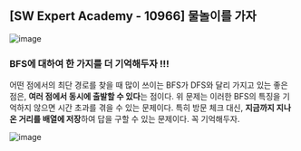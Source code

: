 ## [SW Expert Academy - 10966] 물놀이를 가자

![image](https://user-images.githubusercontent.com/22045163/111078581-87a06d00-8539-11eb-9580-d79a2f898fed.png)

### BFS에 대하여 한 가지를 더 기억해두자 !!!

어떤 점에서의 최단 경로를 찾을 때 많이 쓰이는 BFS가 DFS와 달리 가지고 있는 좋은 점은, **여러 점에서 동시에 출발할 수 있다**는 점이다. 위 문제는 이러한 BFS의 특징을 기억하지 않으면 시간 초과를 겪을 수 있는 문제이다. 특히 방문 체크 대신, **지금까지 지나온 거리를 배열에 저장**하여 답을 구할 수 있는 문제이다. 꼭 기억해두자.

![image](https://user-images.githubusercontent.com/22045163/111078663-009fc480-853a-11eb-984f-1aecf99b58a1.png)
